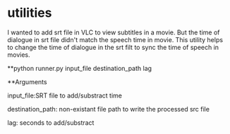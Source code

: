 # utilities


I wanted to add srt file in VLC to view subtitles in a movie. But the time of dialogue in srt file didn't match the speech time in movie. This utility helps to change the time of dialogue in the srt filt to sync the time of speech in movies.  

**python runner.py input_file destination_path lag


**Arguments

input_file:SRT file to add/substract time

destination_path: non-existant file path to write the processed src file

lag: seconds to add/substract
